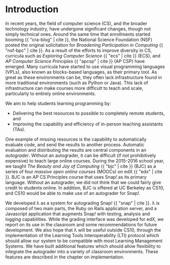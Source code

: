 # Introduction

In recent years, the field of computer science (CS), and the broader technology industry, have undergone significant changes, though not simply technical ones. Around the same time that enrollments started booming {{ "cra-blog" | cite }}, the National Science Foundation (NSF) posted the original solicitation for _Broadening Participation in Computing_ {{ "nsf-bpc" | cite }}. As a result of the efforts to improve diversity in CS, curricula such as _Exploring Computer Science_ {{ "ecs" | cite }} (ECS), and _AP Computer Science Principles_ {{ "apcsp" | cite }} (AP CSP) have emerged. Many curricula have started to use visual programming languages (VPLs), also known as blocks-based languages, as their primary tool. As great as these environments can be, they often lack infrastructure found in more traditional environments (such as Python or Java). This lack of infrastructure can make courses more difficult to teach and scale, particularly to entirely online environments.

We aim to help students learning programming by:

 * Delivering the best resources to possible to completely remote students, and
 * Improving the capability and efficiency of in-person teaching assistants (TAs).

One example of missing resources is the capability to automatically evaluate code, and send the results to another process. Automatic evaluation and distributing the results are central components in an _autograder_. Without an autograder, it can be difficult (if not prohibitively expensive) to teach large online courses. During the 2015-2016 school year, we taught _The Beauty and Joy of Computing_ {{ "bjc" | cite }}  (BJC) as a series of four _massive open online courses_ (MOOCs) on edX {{ "edx" | cite }}. BJC is an AP CS Principles course that uses Snap<em>!</em> as its primary language. Without an autograder, we did not think that we could fairly give credit to students online. In addition, BJC is offered at UC Berkeley as CS10, and CS10 would be able to make use of an autograder for Snap<em>!</em>.

We developed λ as a system for autograding Snap<em>!</em> {{ "snap" | cite }}. λ is composed of two main parts, the Ruby on Rails application server, and a Javascript application that augments Snap<em>!</em> with testing, analysis and logging capabilities. While the grading interface was developed for edX, we report on its use in the classroom and some recommendations for future development. We also hope that λ will be useful outside CS10, through the implementation of the Learning Tools Interoperability (LTI) protocol which should allow our system to be compatible with most Learning Management Systems. We have built additional features which should allow flexibility to integrate the autograder into a variety of classroom environments. These features are described in the chapter on implementation.
